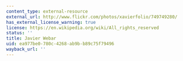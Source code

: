 ```yaml
---
content_type: external-resource
external_url: http://www.flickr.com/photos/xavierfolio/749749280/
has_external_license_warning: true
license: https://en.wikipedia.org/wiki/All_rights_reserved
status: ''
title: Javier Webar
uid: ea977be0-780c-4268-ab9b-b89c75f79496
wayback_url: ''
---
```

